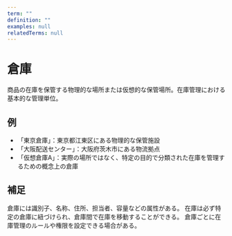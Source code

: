 ```yaml
---
term: ""
definition: ""
examples: null
relatedTerms: null
---
```


# 倉庫

商品の在庫を保管する物理的な場所または仮想的な保管場所。在庫管理における基本的な管理単位。

## 例

- 「東京倉庫」：東京都江東区にある物理的な保管施設
- 「大阪配送センター」：大阪府茨木市にある物流拠点
- 「仮想倉庫A」：実際の場所ではなく、特定の目的で分類された在庫を管理するための概念上の倉庫

## 補足

倉庫には識別子、名称、住所、担当者、容量などの属性がある。
在庫は必ず特定の倉庫に紐づけられ、倉庫間で在庫を移動することができる。
倉庫ごとに在庫管理のルールや権限を設定できる場合がある。
